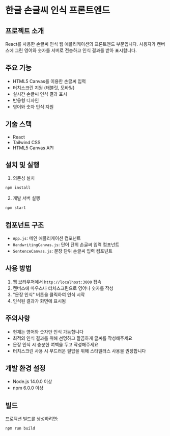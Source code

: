 # 한글 손글씨 인식 프론트엔드

## 프로젝트 소개

React를 사용한 손글씨 인식 웹 애플리케이션의 프론트엔드 부분입니다. 사용자가 캔버스에 그린 영어와 숫자를 서버로 전송하고 인식 결과를 받아 표시합니다.

## 주요 기능

-   HTML5 Canvas를 이용한 손글씨 입력
-   터치스크린 지원 (태블릿, 모바일)
-   실시간 손글씨 인식 결과 표시
-   반응형 디자인
-   영어와 숫자 인식 지원

## 기술 스택

-   React
-   Tailwind CSS
-   HTML5 Canvas API

## 설치 및 실행

1. 의존성 설치

```bash
npm install
```

2. 개발 서버 실행

```bash
npm start
```

## 컴포넌트 구조

-   `App.js`: 메인 애플리케이션 컴포넌트
-   `HandwritingCanvas.js`: 단어 단위 손글씨 입력 컴포넌트
-   `SentenceCanvas.js`: 문장 단위 손글씨 입력 컴포넌트

## 사용 방법

1. 웹 브라우저에서 `http://localhost:3000` 접속
2. 캔버스에 마우스나 터치스크린으로 영어나 숫자를 작성
3. "문장 인식" 버튼을 클릭하여 인식 시작
4. 인식된 결과가 화면에 표시됨

## 주의사항

-   현재는 영어와 숫자만 인식 가능합니다
-   최적의 인식 결과를 위해 선명하고 깔끔하게 글씨를 작성해주세요
-   문장 인식 시 충분한 여백을 두고 작성해주세요
-   터치스크린 사용 시 부드러운 필압을 위해 스타일러스 사용을 권장합니다

## 개발 환경 설정

-   Node.js 14.0.0 이상
-   npm 6.0.0 이상

## 빌드

프로덕션 빌드를 생성하려면:

```bash
npm run build
```
